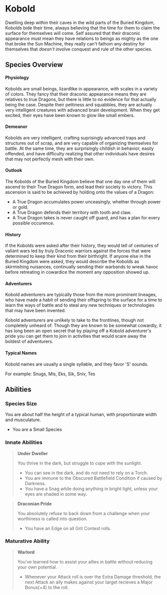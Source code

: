 # Kobold

Dwelling deep within their caves in the wild parts of the Buried Kingdom, Kobolds bide their time, always believing that the time for them to claim the surface for themselves will come. Self assured that their draconic appearance must mean they have relations to beings as mighty as the one that broke the Sun Machine, they really can't fathom any destiny for themselves that *doesn't* involve conquest and rule of the other species.

## Species Overview

#### **Physiology**

Kobolds are small beings, lizardlike in appearance, with scales in a variety of colors. They fancy that their draconic appearance means they are relatives to true Dragons, but there is little to no evidence for that actually being the case. Despite their pettiness and squabbles, they are actually very intelligent creatures with advanced brain development. When they get excited, their eyes have been known to glow like small embers.

#### **Demeanor**

Kobolds are very intelligent, crafting suprisingly advanced traps and structures out of scrap, and are very capable of organizing themselves for battle. At the same time, they are surprisingly childish in behavior, easily offended, and have difficulty realizing that other individuals have desires that may not perfectly mesh with their own.

#### **Outlook**

The Kobolds of the Buried Kingdom believe that one day one of them will ascend to their True Dragon form, and lead their society to victory. This ascension is said to be achieved by holding onto the values of a Dragon:

- A True Dragon accumulates power unceasingly, whether through power or gold.
- A True Dragon defends their territory with tooth and claw.
- A True Dragon takes is never caught off guard, and has a plan for every possible occurence.

#### **History**

If the Kobolds were asked after their history, they would tell of centuries of valiant wars led by truly Draconic warriors against the forces that were determined to keep their kind from their birthright. If anyone else in the Buried Kingdom were asked, they would describe the Kobolds as skirmishing nuisances, continually sending their warbands to wreak havoc before retreating in cowardice the moment any opposition showed up.

#### **Adventurers**

Kobold adventurers are typically those from the more prominent lineages, who have made a habit of sending their offspring to the surface for a time to learn the ways of battle and to steal any new techniques or technologies that may have been invented.

Kobold adventurers are unlikely to take to the frontlines, though not completely unheard of. Though they are known to be somewhat cowardly, it has long been an open secret that by playing off a Kobold adventurer's pride you can get them to join in activities that would scare away the boldest of adventurers.

#### **Typical Names**

Kobold names are usually a single syllable, and they favor 'S' sounds.

For example: Snugs, Mis, Eks, Sik, Sniv, Tes

## Abilities

### Species Size

You are about half the height of a typical human, with proportionate width and musculature.

- You are a Small Species

### Innate Abilities

> **Under Dweller**
> 
> You thrive in the dark, but struggle to cope with the sunlight.
> - You can see in the dark, and do not need to rely on a Torch.
> - You are immune to the Obscured Battlefield Condition if caused by Darkness.
> - You have a Snag while doing anything in bright light, unless your eyes are shaded in some way.

> **Draconian Pride**
> 
> You absolutely refuse to back down from a challenge when your worthiness is called into question.
> - You have an Edge on all Grit Contest rolls.

### Maturative Ability

> **Warlord**
> 
> You've learned how to assist your allies in battle without reducing your own potential.
> - Whenever your Attack roll is over the Extra Damage threshold, the next Attack an ally makes against your target recieves a Major Bonus(+4) to the roll.
